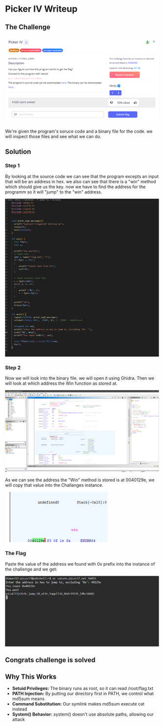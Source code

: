 
# Picker IV Writeup

## The Challenge

![Challenge Description](Images/1.png)

We're given the program's soruce code and a binary file for the code. we will inspect those files and see what we can do.

## Solution

### Step 1

By looking at the source code we can see that the program excepts an input that will be an address in hex. we also can see that there is a "win" method which should give us the key. now we have to find the address for the programm so it will "jump" to the "win" address.

![Step_1](Images/2.png)



### Step 2

Now we will look into the binary file. we will open it using Ghidra. Then we will look at which address the Win function as stored at.


![Step_2](Images/3.png)

As we can see the address the "Win" method is stored is at 0040129e, we will copy that value into the Challanges instance.

![Step_3](Images/4.png)

### The Flag

Paste the value of the address we found with 0x prefix into the instance of the challenge and we get:

![Step_3](Images/5.png)


## Congrats challenge is solved

## Why This Works

- **Setuid Privileges:** The binary runs as root, so it can read /root/flag.txt
- **PATH Injection:** By putting our directory first in PATH, we control what md5sum means
- **Command Substitution:** Our symlink makes md5sum execute cat instead
- **System() Behavior:** system() doesn't use absolute paths, allowing our attack


